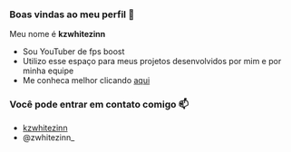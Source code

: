 ### Boas vindas ao meu perfil 🚀

Meu nome é **kzwhitezinn**

- Sou YouTuber de fps boost
- Utilizo esse espaço para meus projetos desenvolvidos por mim e por minha equipe 
- Me conheca melhor clicando [aqui](https://linktr.ee/zWhitezinn)

### Você pode entrar em contato comigo 📫

- [kzwhitezinn](https://www.instagram.com/kzwhitezinn/)
- @zwhitezinn_



